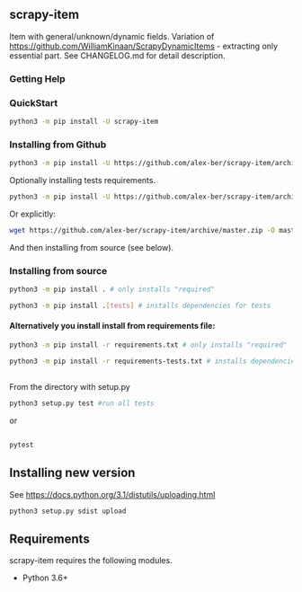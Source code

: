 ## scrapy-item

Item with general/unknown/dynamic fields.
Variation of https://github.com/WilliamKinaan/ScrapyDynamicItems - extracting only essential part.
See CHANGELOG.md for detail description.



### Getting Help


### QuickStart
```bash
python3 -m pip install -U scrapy-item
```


### Installing from Github

```bash
python3 -m pip install -U https://github.com/alex-ber/scrapy-item/archive/master.zip
```
Optionally installing tests requirements.

```bash
python3 -m pip install -U https://github.com/alex-ber/scrapy-item/archive/master.zip#egg=alex-ber-utils[tests]
```

Or explicitly:

```bash
wget https://github.com/alex-ber/scrapy-item/archive/master.zip -O master.zip; unzip master.zip; rm master.zip
```
And then installing from source (see below).


### Installing from source
```bash
python3 -m pip install . # only installs "required"
```
```bash
python3 -m pip install .[tests] # installs dependencies for tests
```

#### Alternatively you install install from requirements file:
```bash
python3 -m pip install -r requirements.txt # only installs "required"
```
```bash
python3 -m pip install -r requirements-tests.txt # installs dependencies for tests
```

##

From the directory with setup.py
```bash
python3 setup.py test #run all tests
```

or

```bash

pytest
```

## Installing new version
See https://docs.python.org/3.1/distutils/uploading.html 

```bash
python3 setup.py sdist upload
```

## Requirements


scrapy-item requires the following modules.

* Python 3.6+

